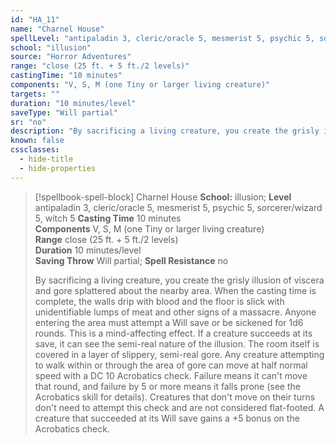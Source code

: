 ```yaml
---
id: "HA_11"
name: "Charnel House"
spellLevel: "antipaladin 3, cleric/oracle 5, mesmerist 5, psychic 5, sorcerer/wizard 5, witch 5"
school: "illusion"
source: "Horror Adventures"
range: "close (25 ft. + 5 ft./2 levels)"
castingTime: "10 minutes"
components: "V, S, M (one Tiny or larger living creature)"
targets: ""
duration: "10 minutes/level"
saveType: "Will partial"
sr: "no"
description: "By sacrificing a living creature, you create the grisly illusion of viscera and gore splattered about the nearby area. When the casting time is complete, the walls drip with blood and the floor is slick with unidentifiable lumps of meat and other signs of a massacre. Anyone entering the area must attempt a Will save or be sickened for 1d6 rounds. This is a mind-affecting effect. If a creature succeeds at its save, it can see the semi-real nature of the illusion.  The room itself is covered in a layer of slippery, semi-real gore. Any creature attempting to walk within or through the area of gore can move at half normal speed with a DC 10 Acrobatics check. Failure means it can't move that round, and failure by 5 or more means it falls prone (see the Acrobatics skill for details). Creatures that don't move on their turns don't need to attempt this check and are not considered flat-footed. A creature that succeeded at its Will save gains a +5 bonus on the Acrobatics check."
known: false
cssclasses:
  - hide-title
  - hide-properties
---
```


> [!spellbook-spell-block] Charnel House
> **School:** illusion; **Level** antipaladin 3, cleric/oracle 5, mesmerist 5, psychic 5, sorcerer/wizard 5, witch 5
> **Casting Time** 10 minutes  
> **Components** V, S, M (one Tiny or larger living creature)  
> **Range** close (25 ft. + 5 ft./2 levels)  
> **Duration** 10 minutes/level  
> **Saving Throw** Will partial; **Spell Resistance** no
> 
> By sacrificing a living creature, you create the grisly illusion of viscera and gore splattered about the nearby area. When the casting time is complete, the walls drip with blood and the floor is slick with unidentifiable lumps of meat and other signs of a massacre. Anyone entering the area must attempt a Will save or be sickened for 1d6 rounds. This is a mind-affecting effect. If a creature succeeds at its save, it can see the semi-real nature of the illusion.  The room itself is covered in a layer of slippery, semi-real gore. Any creature attempting to walk within or through the area of gore can move at half normal speed with a DC 10 Acrobatics check. Failure means it can't move that round, and failure by 5 or more means it falls prone (see the Acrobatics skill for details). Creatures that don't move on their turns don't need to attempt this check and are not considered flat-footed. A creature that succeeded at its Will save gains a +5 bonus on the Acrobatics check.